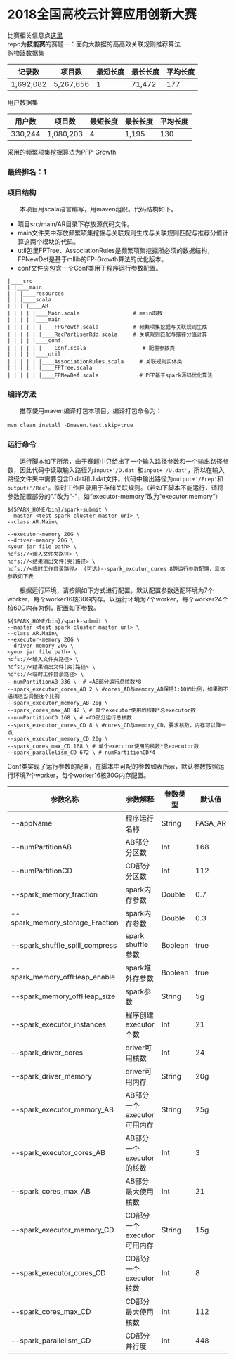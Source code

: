 # 2018全国高校云计算应用创新大赛
比赛相关信息点[这里](https://cloud.seu.edu.cn/contest/index)  
repo为**技能赛**的赛题一：面向大数据的高高效关联规则推荐算法  
购物篮数据集

| 记录数       | 项目数  | 最短长度 | 最长长度 | 平均长度 |
| ---------------- |------------- | ----------------- | -------- | ------- |
| 1,692,082 | 5,267,656 | 1 | 71,472 | 177 |

用户数据集

| 用户数       | 项目数  | 最短长度 | 最长长度 | 平均长度 |
| ---------------- |------------- | ----------------- | -------- | ------- |
| 330,244 | 1,080,203 | 4 | 1,195 | 130 |

采用的频繁项集挖掘算法为PFP-Growth

### 最终排名：1

### 项目结构

　　本项目用scala语言编写，用maven组织。代码结构如下。
- 项目src/main/AR目录下存放源代码文件。
- main文件夹中存放频繁项集挖掘与关联规则生成与关联规则匹配与推荐分值计算这两个模块的代码。
- util包里FPTree、AssociationRules是频繁项集挖掘所必须的数据结构，FPNewDef是基于mllib的FP-Growth算法的优化版本。
- conf文件夹包含一个Conf类用于程序运行参数配置。

~~~shell
|____src
| |____main
| | |____resources
| | |____scala
| | | |____AR
| | | | |____Main.scala                 # main函数
| | | | |____main
| | | | | |____FPGrowth.scala           # 频繁项集挖掘与关联规则生成
| | | | | |____RecPartUserRdd.scala     # 关联规则匹配与推荐分值计算
| | | | |____conf
| | | | | |____Conf.scala                  # 配置参数类
| | | | |____util
| | | | | |____AssociationRules.scala     # 关联规则实体类 
| | | | | |____FPTree.scala          
| | | | | |____FPNewDef.scala             # PFP基于spark源码优化算法
~~~

### 编译方法

　　推荐使用maven编译打包本项目。编译打包命令为：

~~~shell
mvn clean install -Dmaven.test.skip=true　
~~~

### 运行命令

　　运行脚本如下所示，由于赛题中只给出了一个输入路径参数和一个输出路径参数，因此代码中读取输入路径为`input+'/D.dat'`和`input+'/U.dat'`，所以在输入路径文件夹中需要包含D.dat和U.dat文件。代码中输出路径为`output+'/Frep'`和`output+'/Rec'`。临时工作目录用于存储关联规则。（若如下脚本不能运行，请将参数配置部分的"."改为“-”，如“executor-memory”改为“executor.memory”）

```shell
${SPARK_HOME/bin}/spark-submit \ 
--master <test spark cluster master uri> \ 
--class AR.Main\
```

~~~shell
--executor-memory 20G \ 
--driver-memory 20G \
<your jar file path> \ 
hdfs://<输入文件夹路径> \ 
hdfs://<结果输出文件(夹)路径> \ 
hdfs://<临时工作目录路径>  (可选)--spark_excutor_cores 8等运行参数配置，具体参数如下表
~~~

　　根据运行环境，请按照如下方式进行配置，默认配置参数适配环境为7个worker，每个worker16核30G内存。以运行环境为7个worker，每个worker24个核60G内存为例，配置如下参数。

~~~shell
${SPARK_HOME/bin}/spark-submit \ 
--master <test spark cluster master url> \ 
--class AR.Main\
--executor-memory 20G \ 
--driver-memory 20G \
<your jar file path> \ 
hdfs://<输入文件夹路径> \ 
hdfs://<结果输出文件(夹)路径> \ 
hdfs://<临时工作目录路径> \
--numPartitionAB 336 \  # =AB部分运行总核数*8
--spark_executor_cores_AB 2 \ #cores_AB与memory_AB保持1:10的比例，如果跑不通请适当调整这个比例
--spark_executor_memory_AB 20g \
--spark_cores_max_AB 42 \ # 单个executor使用的核数*总executor数
--numPartitionCD 168 \ # =CD部分运行总核数
--spark_executor_cores_CD 8 \ #cores_CD与memory_CD，要求核数，内存可以降一点
--spark_executor_memory_CD 20g \
--spark_cores_max_CD 168 \ # 单个executor使用的核数*总executor数
--spark_parallelism_CD 672 \ # numPartitionCD*4
~~~

Conf类实现了运行参数的配置，在脚本中可配的参数如表所示，默认参数按照运行环境7个worker，每个worker16核30G内存配置。

| 参数名称                        | 参数解释          | 参数类型 | 默认值  |
| ------------------------------- | ----------------- | -------- | ------- |
| --appName                       | 程序运行名称      | String   | PASA_AR |
| --numPartitionAB                | AB部分分区数      | Int      | 168     |
| --numPartitionCD                | CD部分分区数      | Int      | 112     |
| --spark_memory_fraction         | spark内存参数     | Double   | 0.7     |
| --spark_memory_storage_Fraction | spark内存参数     | Double   | 0.3     |
| --spark_shuffle_spill_compress  | spark shuffle参数 | Boolean  | true    |
| --spark_memory_offHeap_enable | spark堆外存参数            | Boolean  | true   |
| --spark_memory_offHeap_size   | spark参数                  | String   | 5g     |
| --spark_executor_instances    | 程序创建executor个数       | Int      | 21     |
| --spark_driver_cores          | driver可用核数             | Int      | 24     |
| --spark_driver_memory         | driver可用内存             | String   | 20g    |
| --spark_executor_memory_AB    | AB部分一个executor可用内存 | String   | 25g    |
| --spark_executor_cores_AB     | AB部分一个executor的核数   | Int      | 3      |
| --spark_cores_max_AB          | AB部分最大使用核数         | Int      | 21     |
| --spark_executor_memory_CD    | CD部分一个executor可用内存 | String   | 15g    |
| --spark_executor_cores_CD     | CD部分一个executor核数     | Int      | 8      |
| --spark_cores_max_CD          | CD部分最大使用核数         | Int      | 112    |
| --spark_parallelism_CD        | CD部分并行度               | Int      | 448    |
